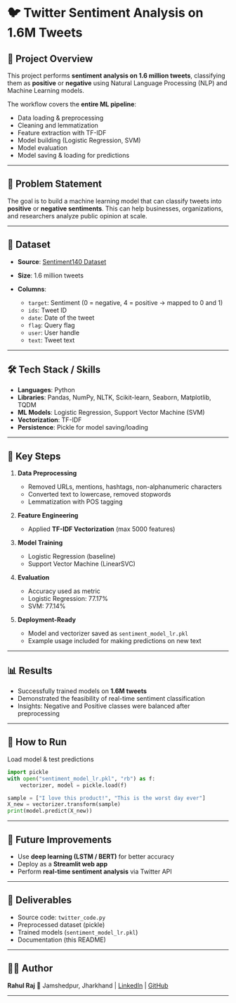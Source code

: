 # 🐦 Twitter Sentiment Analysis on 1.6M Tweets

## 📌 Project Overview

This project performs **sentiment analysis on 1.6 million tweets**, classifying them as **positive** or **negative** using Natural Language Processing (NLP) and Machine Learning models.

The workflow covers the **entire ML pipeline**:

* Data loading & preprocessing
* Cleaning and lemmatization
* Feature extraction with TF-IDF
* Model building (Logistic Regression, SVM)
* Model evaluation
* Model saving & loading for predictions

---

## 🎯 Problem Statement

The goal is to build a machine learning model that can classify tweets into **positive** or **negative sentiments**. This can help businesses, organizations, and researchers analyze public opinion at scale.

---

## 📂 Dataset

* **Source**: [Sentiment140 Dataset](http://help.sentiment140.com/for-students)
* **Size**: 1.6 million tweets
* **Columns**:

  * `target`: Sentiment (0 = negative, 4 = positive → mapped to 0 and 1)
  * `ids`: Tweet ID
  * `date`: Date of the tweet
  * `flag`: Query flag
  * `user`: User handle
  * `text`: Tweet text

---

## 🛠️ Tech Stack / Skills

* **Languages**: Python
* **Libraries**: Pandas, NumPy, NLTK, Scikit-learn, Seaborn, Matplotlib, TQDM
* **ML Models**: Logistic Regression, Support Vector Machine (SVM)
* **Vectorization**: TF-IDF
* **Persistence**: Pickle for model saving/loading

---

## 🔑 Key Steps

1. **Data Preprocessing**

   * Removed URLs, mentions, hashtags, non-alphanumeric characters
   * Converted text to lowercase, removed stopwords
   * Lemmatization with POS tagging

2. **Feature Engineering**

   * Applied **TF-IDF Vectorization** (max 5000 features)

3. **Model Training**

   * Logistic Regression (baseline)
   * Support Vector Machine (LinearSVC)

4. **Evaluation**

   * Accuracy used as metric
   * Logistic Regression: 77.17% 
   * SVM: 77.14%

5. **Deployment-Ready**

   * Model and vectorizer saved as `sentiment_model_lr.pkl`
   * Example usage included for making predictions on new text

---

## 📊 Results

* Successfully trained models on **1.6M tweets**
* Demonstrated the feasibility of real-time sentiment classification
* Insights: Negative and Positive classes were balanced after preprocessing

---

## 🚀 How to Run

 Load model & test predictions

```python
import pickle
with open("sentiment_model_lr.pkl", "rb") as f:
    vectorizer, model = pickle.load(f)

sample = ["I love this product!", "This is the worst day ever"]
X_new = vectorizer.transform(sample)
print(model.predict(X_new))
```

---

## 📌 Future Improvements

* Use **deep learning (LSTM / BERT)** for better accuracy
* Deploy as a **Streamlit web app**
* Perform **real-time sentiment analysis** via Twitter API

---

## 📎 Deliverables

* Source code: `twitter_code.py`
* Preprocessed dataset (pickle)
* Trained models (`sentiment_model_lr.pkl`)
* Documentation (this README)

---

## 👨‍💻 Author

**Rahul Raj**
📍 Jamshedpur, Jharkhand | [LinkedIn](#) | [GitHub](#)

---
